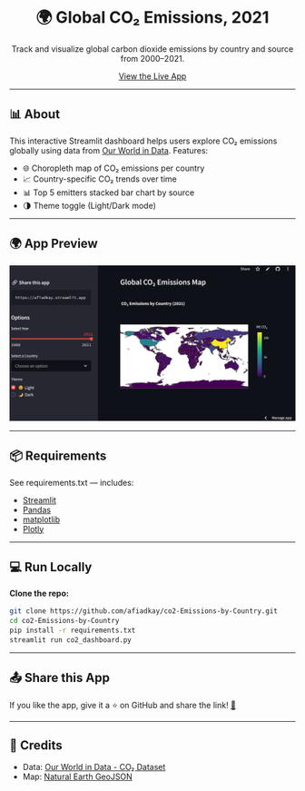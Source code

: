 <h1 align="center">🌍 Global CO₂ Emissions, 2021</h1>

<p align="center">
  Track and visualize global carbon dioxide emissions by country and source from 2000–2021.
</p>

<p align="center">
  <a href="https://afiadkay.streamlit.app" target="_blank">
    View the Live App
  </a>
</p>

---

## 📊 About

This interactive Streamlit dashboard helps users explore CO₂ emissions globally using data from [Our World in Data](https://github.com/owid/co2-data). Features:

- 🌐 Choropleth map of CO₂ emissions per country
- 📈 Country-specific CO₂ trends over time
- 📊 Top 5 emitters stacked bar chart by source
- 🌗 Theme toggle (Light/Dark mode)

---

## 🌍 App Preview

<p align="center">
  <img src="assets/screenshot.png" width="800" alt="CO₂ Emissions App Dashboard Screenshot">
</p>

---

## 📦 Requirements

See requirements.txt — includes:
- [Streamlit](https://streamlit.io/)
- [Pandas](https://pandas.pydata.org/)
- [matplotlib](https://matplotlib.org/)
- [Plotly](https://plotly.com/)

---

## 💻 Run Locally

**Clone the repo:**

```bash
git clone https://github.com/afiadkay/co2-Emissions-by-Country.git
cd co2-Emissions-by-Country
pip install -r requirements.txt
streamlit run co2_dashboard.py
```

---

## 📤 Share this App

If you like the app, give it a ⭐ on GitHub and share the link!
<a href="https://afiadkay.streamlit.app" >🔗</a> 

---

## 🙌 Credits

- Data: [Our World in Data - CO₂ Dataset](https://github.com/owid/co2-data)
- Map: [Natural Earth GeoJSON](https://github.com/johan/world.geo.json)
